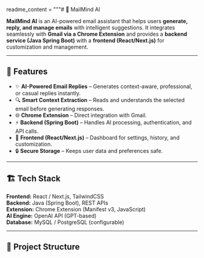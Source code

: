 readme_content = """# 📧 MailMind AI

**MailMind AI** is an AI-powered email assistant that helps users **generate, reply, and manage emails** with intelligent suggestions.
It integrates seamlessly with **Gmail via a Chrome Extension** and provides a **backend service (Java Spring Boot)** with a **frontend (React/Next.js)** for customization and management.

---

## 🚀 Features

* ✨ **AI-Powered Email Replies** – Generates context-aware, professional, or casual replies instantly.
* 🔍 **Smart Context Extraction** – Reads and understands the selected email before generating responses.
* 🌐 **Chrome Extension** – Direct integration with Gmail.
* ⚡ **Backend (Spring Boot)** – Handles AI processing, authentication, and API calls.
* 🎨 **Frontend (React/Next.js)** – Dashboard for settings, history, and customization.
* 🔒 **Secure Storage** – Keeps user data and preferences safe.

---

## 🏗️ Tech Stack

**Frontend:** React / Next.js, TailwindCSS  
**Backend:** Java (Spring Boot), REST APIs  
**Extension:** Chrome Extension (Manifest v3, JavaScript)  
**AI Engine:** OpenAI API (GPT-based)  
**Database:** MySQL / PostgreSQL (configurable)  

---

## 📂 Project Structure

